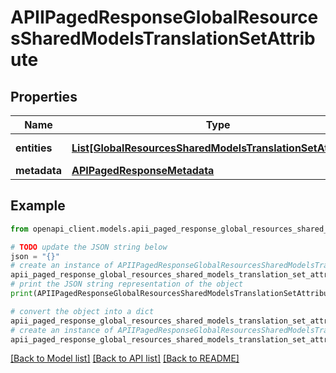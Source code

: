 # APIIPagedResponseGlobalResourcesSharedModelsTranslationSetAttribute


## Properties

Name | Type | Description | Notes
------------ | ------------- | ------------- | -------------
**entities** | [**List[GlobalResourcesSharedModelsTranslationSetAttribute]**](GlobalResourcesSharedModelsTranslationSetAttribute.md) |  | [optional] [readonly] 
**metadata** | [**APIPagedResponseMetadata**](APIPagedResponseMetadata.md) |  | [optional] 

## Example

```python
from openapi_client.models.apii_paged_response_global_resources_shared_models_translation_set_attribute import APIIPagedResponseGlobalResourcesSharedModelsTranslationSetAttribute

# TODO update the JSON string below
json = "{}"
# create an instance of APIIPagedResponseGlobalResourcesSharedModelsTranslationSetAttribute from a JSON string
apii_paged_response_global_resources_shared_models_translation_set_attribute_instance = APIIPagedResponseGlobalResourcesSharedModelsTranslationSetAttribute.from_json(json)
# print the JSON string representation of the object
print(APIIPagedResponseGlobalResourcesSharedModelsTranslationSetAttribute.to_json())

# convert the object into a dict
apii_paged_response_global_resources_shared_models_translation_set_attribute_dict = apii_paged_response_global_resources_shared_models_translation_set_attribute_instance.to_dict()
# create an instance of APIIPagedResponseGlobalResourcesSharedModelsTranslationSetAttribute from a dict
apii_paged_response_global_resources_shared_models_translation_set_attribute_from_dict = APIIPagedResponseGlobalResourcesSharedModelsTranslationSetAttribute.from_dict(apii_paged_response_global_resources_shared_models_translation_set_attribute_dict)
```
[[Back to Model list]](../README.md#documentation-for-models) [[Back to API list]](../README.md#documentation-for-api-endpoints) [[Back to README]](../README.md)


